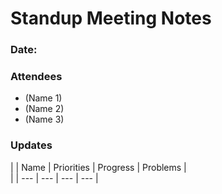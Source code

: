 #   Standup Meeting Notes
### Date:

### Attendees
* (Name 1)
* (Name 2)
* (Name 3)

### Updates

|  | Name | Priorities | Progress | Problems |    
|  | ---  |    ---     |    ---   | ---      |


